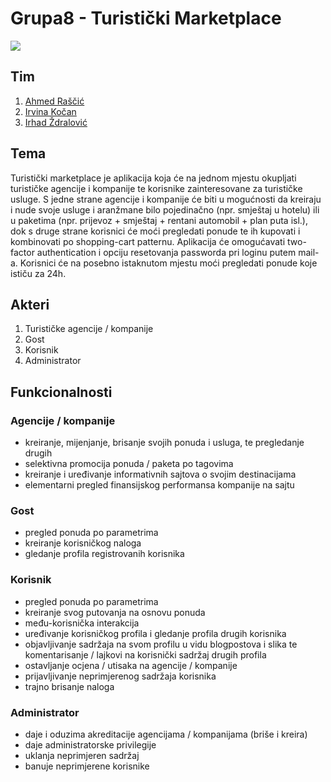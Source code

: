 # Grupa8 - Turistički Marketplace

![](https://scontent.fsjj1-1.fna.fbcdn.net/v/t1.15752-9/173263169_1632781927110439_8970749724365118197_n.png?_nc_cat=110&ccb=1-3&_nc_sid=ae9488&_nc_ohc=ma16Ql4iQLEAX95_iFl&_nc_ht=scontent.fsjj1-1.fna&oh=6db7e8ae7a3a2f3b5327c1d566346e2b&oe=60CCE4D5)

## Tim

1. [Ahmed Raščić](https://github.com/arascic1)
2. [Irvina Kočan](https://github.com/irvinakocan)
3. [Irhad Ždralović](https://github.com/izdralovic1)

## Tema

Turistički marketplace je aplikacija koja će na jednom mjestu okupljati turističke agencije i kompanije te korisnike zainteresovane za turističke usluge. 
S jedne strane agencije i kompanije će biti u mogućnosti da kreiraju i nude svoje usluge i aranžmane bilo pojedinačno (npr. smještaj u hotelu) ili u paketima 
(npr. prijevoz + smještaj + rentani automobil + plan puta isl.), dok s druge strane korisnici će moći pregledati ponude te ih kupovati i kombinovati po 
shopping-cart patternu. Aplikacija će omogućavati two-factor authentication i opciju resetovanja passworda pri loginu putem mail-a. 
Korisnici će na posebno istaknutom mjestu moći pregledati ponude koje ističu za 24h. 

## Akteri

1. Turističke agencije / kompanije
2. Gost
3. Korisnik
4. Administrator

## Funkcionalnosti

### Agencije / kompanije

- kreiranje, mijenjanje, brisanje svojih ponuda i usluga, te pregledanje drugih
- selektivna promocija ponuda / paketa po tagovima
- kreiranje i uređivanje informativnih sajtova o svojim destinacijama
- elementarni pregled finansijskog performansa kompanije na sajtu

### Gost

- pregled ponuda po parametrima 
- kreiranje korisničkog naloga
- gledanje profila registrovanih korisnika

### Korisnik

- pregled ponuda po parametrima
- kreiranje svog putovanja na osnovu ponuda
- među-korisnička interakcija
- uređivanje korisničkog profila i gledanje profila drugih korisnika
- objavljivanje sadržaja na svom profilu u vidu blogpostova i slika te komentarisanje / lajkovi na korisnički sadržaj drugih profila
- ostavljanje ocjena / utisaka na agencije / kompanije
- prijavljivanje neprimjerenog sadržaja korisnika
- trajno brisanje naloga

### Administrator

- daje i oduzima akreditacije agencijama / kompanijama (briše i kreira)
- daje administratorske privilegije
- uklanja neprimjeren sadržaj
- banuje neprimjerene korisnike
